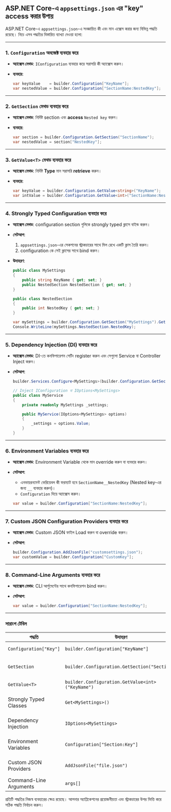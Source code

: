 ## ASP.NET Core-এ `appsettings.json` এর "key" access করার উপায়

ASP.NET Core-এ `appsettings.json`-এ সংজ্ঞায়িত কী এবং মান এক্সেস করার জন্য বিভিন্ন পদ্ধতি রয়েছে। নিচে এসব পদ্ধতির বিস্তারিত ব্যাখ্যা দেওয়া হলো:

---

### **1. `Configuration` অবজেক্ট ব্যবহার করে**

- **অ্যাক্সেস মেথড**: `IConfiguration` ব্যবহার করে সরাসরি কী অ্যাক্সেস করুন।
- **ব্যবহার**:
    
    ```csharp
	var keyValue    = builder.Configuration["KeyName"];
    var nestedValue = builder.Configuration["SectionName:NestedKey"];
    ```
    
    

---

### **2. `GetSection` মেথড ব্যবহার করে**

- **অ্যাক্সেস মেথড**: নির্দিষ্ট section এবং **access** `Nested key` করুন।
- **ব্যবহার**:
    
    ```csharp
    var section = builder.Configuration.GetSection("SectionName");
    var nestedValue = section["NestedKey"];
    ```
    

---

### **3. `GetValue<T>` মেথড ব্যবহার করে**

- **অ্যাক্সেস মেথড**: নির্দিষ্ট **Type** মান সরাসরি **retrieve** করুন।
- **ব্যবহার**:
    
    ```csharp
    var keyValue = builder.Configuration.GetValue<string>("KeyName");
    var intValue = builder.Configuration.GetValue<int>("SectionName:NestedKey");
    ```
    

---

### **4. Strongly Typed Configuration ব্যবহার করে**

- **অ্যাক্সেস মেথড**: configuration section গুলিকে strongly typed ক্লাসে বাইন্ড করুন।
- **সেটআপ**:
    1. `appsettings.json`-এর সেকশনের স্ট্রাকচারের সাথে মিল রেখে একটি ক্লাস তৈরি করুন।
    2. configuration কে সেই ক্লাসের সাথে bind করুন।
- **উদাহরণ**:
    
    ```csharp
    public class MySettings
    {
        public string KeyName { get; set; }
        public NestedSection NestedSection { get; set; }
    }
    
    public class NestedSection
    {
        public int NestedKey { get; set; }
    }
    
    var mySettings = builder.Configuration.GetSection("MySettings").Get<MySettings>();
    Console.WriteLine(mySettings.NestedSection.NestedKey);
    ```
    

---

### **5. Dependency Injection (DI) ব্যবহার করে**

- **অ্যাক্সেস মেথড**: DI-তে কনফিগারেশন সেটিং register করুন এবং সেগুলো Service বা Controller Inject করুন।
- **সেটআপ**:
    
    ```csharp
    builder.Services.Configure<MySettings>(builder.Configuration.GetSection("MySettings"));
    
    // Inject IConfiguration বা IOptions<MySettings>
    public class MyService
    {
        private readonly MySettings _settings;
    
        public MyService(IOptions<MySettings> options)
        {
            _settings = options.Value;
        }
    }
    ```
    

---

### **6. Environment Variables ব্যবহার করে**

- **অ্যাক্সেস মেথড**: Environment Variable থেকে মান override করুন বা ব্যবহার করুন।
- **সেটআপ**:
    
    - এনভায়রনমেন্ট ভেরিয়েবল কী ফরম্যাট হবে `SectionName__NestedKey` (Nested key-এর জন্য `__` ব্যবহার করুন)।
    - `Configuration` দিয়ে অ্যাক্সেস করুন।
    
    ```csharp
    var value = builder.Configuration["SectionName:NestedKey"];
    ```
    

---

### **7. Custom JSON Configuration Providers ব্যবহার করে**

- **অ্যাক্সেস মেথড**: Custom JSON ফাইল Load করুন বা  override করুন।
- **সেটআপ**:
    
    ```csharp
    builder.Configuration.AddJsonFile("customsettings.json");
    var customValue = builder.Configuration["CustomKey"];
    ```
    

---

### **8. Command-Line Arguments ব্যবহার করে**

- **অ্যাক্সেস মেথড**: CLI আর্গুমেন্টের সাথে কনফিগারেশন bind করুন।
- **সেটআপ**:
    
    ```csharp
    var value = builder.Configuration["SectionName:NestedKey"];
    ```
    

---

### **সারাংশ টেবিল**

|পদ্ধতি|উদাহরণ|ব্যবহারের ক্ষেত্র|
|---|---|---|
|`Configuration["Key"]`|`builder.Configuration["KeyName"]`|দ্রুত কী-ভ্যালু অ্যাক্সেস|
|`GetSection`|`builder.Configuration.GetSection("Section")`|সেকশন বা নেস্টেড কী অ্যাক্সেস করা|
|`GetValue<T>`|`builder.Configuration.GetValue<int>("KeyName")`|টাইপ-সেইফ রিট্রিভাল|
|Strongly Typed Classes|`Get<MySettings>()`|স্ট্রাকচারড এবং পুনঃব্যবহারযোগ্য সেটিং|
|Dependency Injection|`IOptions<MySettings>`|সার্ভিস বা কন্ট্রোলারে অ্যাক্সেস|
|Environment Variables|`Configuration["Section:Key"]`|এনভায়রনমেন্ট-ভিত্তিক ওভাররাইড|
|Custom JSON Providers|`AddJsonFile("file.json")`|এক্সটার্নাল কনফিগারেশন ফাইল ব্যবহার|
|Command-Line Arguments|`args[]`|CLI-চালিত কনফিগারেশন|

প্রতিটি পদ্ধতির নিজস্ব ব্যবহারের ক্ষেত্র রয়েছে। আপনার অ্যাপ্লিকেশনের প্রয়োজনীয়তা এবং স্ট্রাকচারের উপর ভিত্তি করে সঠিক পদ্ধতি নির্বাচন করুন।
